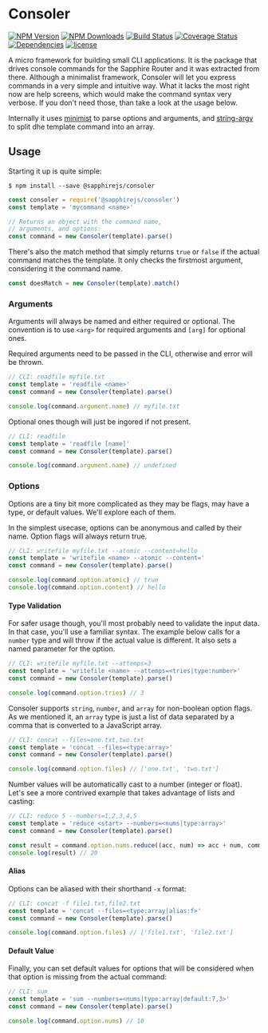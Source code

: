 # Consoler

[![NPM Version](https://img.shields.io/npm/v/@sapphirejs/consoler.svg)](https://www.npmjs.com/package/@sapphirejs/consoler)
[![NPM Downloads](https://img.shields.io/npm/dt/@sapphirejs/consoler.svg)](https://www.npmjs.com/package/@sapphirejs/consoler)
[![Build Status](https://travis-ci.org/sapphirejs/consoler.svg?branch=master)](https://travis-ci.org/sapphirejs/consoler)
[![Coverage Status](https://coveralls.io/repos/github/sapphirejs/consoler/badge.svg?branch=master)](https://coveralls.io/github/sapphirejs/consoler?branch=master)
[![Dependencies](https://david-dm.org/sapphirejs/consoler.svg)](https://github.com/sapphirejs/consoler)
[![license](https://img.shields.io/github/license/sapphirejs/consoler.svg)](https://github.com/sapphirejs/consoler/blob/master/LICENSE.md)

A micro framework for building small CLI applications. It is the package that drives console commands for the Sapphire Router and it was extracted from there. Although a minimalist framework, Consoler will let you express commands in a very simple and intuitive way. What it lacks the most right now are help screens, which would make the command syntax very verbose. If you don't need those, than take a look at the usage below.

Internally it uses [minimist](https://github.com/substack/minimist) to parse options and arguments, and [string-argv](https://github.com/mccormicka/string-argv) to split dhe template command into an array.

## Usage

Starting it up is quite simple:

```
$ npm install --save @sapphirejs/consoler
```

```javascript
const consoler = require('@sapphirejs/consoler')
const template = 'mycommand <name>'

// Returns an object with the command name,
// arguments, and options:
const command = new Consoler(template).parse()
```

There's also the match method that simply returns `true` or `false` if the actual command matches the template. It only checks the firstmost argument, considering it the command name.

```javascript
const doesMatch = new Consoler(template).match()
```

### Arguments

Arguments will always be named and either required or optional. The convention is to use `<arg>` for required arguments and `[arg]` for optional ones.

Required arguments need to be passed in the CLI, otherwise and error will be thrown.

```javascript
// CLI: readfile myfile.txt
const template = 'readfile <name>'
const command = new Consoler(template).parse()

console.log(command.argument.name) // myfile.txt
```

Optional ones though will just be ingored if not present.

```javascript
// CLI: readfile
const template = 'readfile [name]'
const command = new Consoler(template).parse()

console.log(command.argument.name) // undefined
```

### Options

Options are a tiny bit more complicated as they may be flags, may have a type, or default values. We'll explore each of them.

In the simplest usecase, options can be anonymous and called by their name. Option flags will always return true.

```javascript
// CLI: writefile myfile.txt --atomic --content=hello
const template = 'writefile <name> --atomic --content='
const command = new Consoler(template).parse()

console.log(command.option.atomic) // true
console.log(command.option.content) // hello
```

#### Type Validation

For safer usage though, you'll most probably need to validate the input data. In that case, you'll use a familiar syntax. The example below calls for a `number` type and will throw if the actual value is different. It also sets a named parameter for the option.

```javascript
// CLI: writefile myfile.txt --attemps=3
const template = 'writefile <name> --attemps=<tries|type:number>'
const command = new Consoler(template).parse()

console.log(command.option.tries) // 3
```

Consoler supports `string`, `number`, and `array` for non-boolean option flags. As we mentioned it, an `array` type is just a list of data separated by a comma that is converted to a JavaScript array.

```javascript
// CLI: concat --files=one.txt,two.txt
const template = 'concat --files=<type:array>'
const command = new Consoler(template).parse()

console.log(command.option.files) // ['one.txt', 'two.txt']
```

Number values will be automatically cast to a number (integer or float). Let's see a more contrived example that takes advantage of lists and casting:

```javascript
// CLI: reduce 5 --numbers=1,2,3,4,5
const template = 'reduce <start> --numbers=<nums|type:array>'
const command = new Consoler(template).parse()

const result = command.option.nums.reduce((acc, num) => acc + num, command.argument.start)
console.log(result) // 20
```

#### Alias

Options can be aliased with their shorthand `-x` format:

```javascript
// CLI: concat -f file1.txt,file2.txt
const template = 'concat --files=<type:array|alias:f>'
const command = new Consoler(template).parse()

console.log(command.option.files) // ['file1.txt', 'file2.txt']
```

#### Default Value

Finally, you can set default values for options that will be considered when that option is missing from the actual command:

```javascript
// CLI: sum
const template = 'sum --numbers=<nums|type:array|default:7,3>'
const command = new Consoler(template).parse()

console.log(command.option.nums) // 10
```
